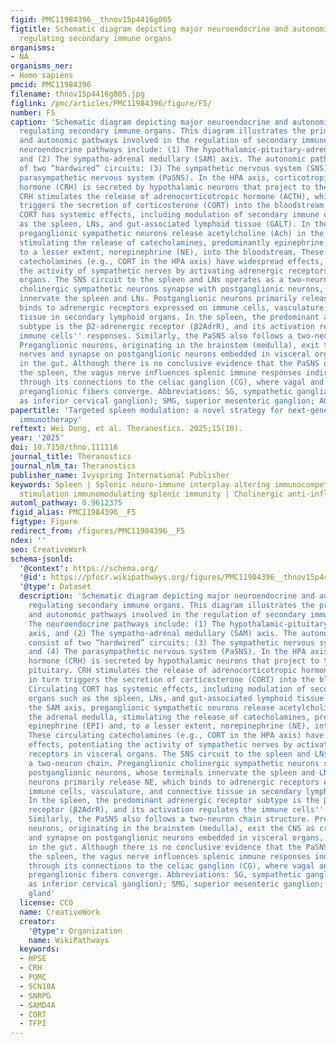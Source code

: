 ```yaml
---
figid: PMC11984396__thnov15p4416g005
figtitle: Schematic diagram depicting major neuroendocrine and autonomic pathways
  regulating secondary immune organs
organisms:
- NA
organisms_ner:
- Homo sapiens
pmcid: PMC11984396
filename: thnov15p4416g005.jpg
figlink: /pmc/articles/PMC11984396/figure/F5/
number: F5
caption: 'Schematic diagram depicting major neuroendocrine and autonomic pathways
  regulating secondary immune organs. This diagram illustrates the primary neuroendocrine
  and autonomic pathways involved in the regulation of secondary immune organs. The
  neuroendocrine pathways include: (1) The hypothalamic-pituitary-adrenal (HPA) axis,
  and (2) The sympatho-adrenal medullary (SAM) axis. The autonomic pathways consist
  of two “hardwired” circuits: (3) The sympathetic nervous system (SNS), and (4) The
  parasympathetic nervous system (PaSNS). In the HPA axis, corticotropin-releasing
  hormone (CRH) is secreted by hypothalamic neurons that project to the anterior pituitary.
  CRH stimulates the release of adrenocorticotropic hormone (ACTH), which in turn
  triggers the secretion of corticosterone (CORT) into the bloodstream. Circulating
  CORT has systemic effects, including modulation of secondary immune organs such
  as the spleen, LNs, and gut-associated lymphoid tissue (GALT). In the SAM axis,
  preganglionic sympathetic neurons release acetylcholine (Ach) in the adrenal medulla,
  stimulating the release of catecholamines, predominantly epinephrine (EPI) and,
  to a lesser extent, norepinephrine (NE), into the bloodstream. These circulating
  catecholamines (e.g., CORT in the HPA axis) have widespread effects, potentiating
  the activity of sympathetic nerves by activating adrenergic receptors in visceral
  organs. The SNS circuit to the spleen and LNs operates as a two-neuron chain. Preganglionic
  cholinergic sympathetic neurons synapse with postganglionic neurons, whose terminals
  innervate the spleen and LNs. Postganglionic neurons primarily release NE, which
  binds to adrenergic receptors expressed on immune cells, vasculature, and connective
  tissue in secondary lymphoid organs. In the spleen, the predominant adrenergic receptor
  subtype is the β2-adrenergic receptor (β2AdrR), and its activation regulates the
  immune cells'' responses. Similarly, the PaSNS also follows a two-neuron chain structure.
  Preganglionic neurons, originating in the brainstem (medulla), exit the CNS as cranial
  nerves and synapse on postganglionic neurons embedded in visceral organs, particularly
  in the gut. Although there is no conclusive evidence that the PaSNS directly innervates
  the spleen, the vagus nerve influences splenic immune responses indirectly, likely
  through its connections to the celiac ganglion (CG), where vagal and sympathetic
  preganglionic fibers converge. Abbreviations: SG, sympathetic ganglia (also classified
  as inferior cervical ganglion); SMG, superior mesenteric ganglion; AG, adrenal gland'
papertitle: 'Targeted spleen modulation: a novel strategy for next-generation disease
  immunotherapy'
reftext: Wei Dong, et al. Theranostics. 2025;15(10).
year: '2025'
doi: 10.7150/thno.111116
journal_title: Theranostics
journal_nlm_ta: Theranostics
publisher_name: Ivyspring International Publisher
keywords: Spleen | Splenic neuro-immune interplay altering immunocompetence | Physical
  stimulation immunomodulating splenic immunity | Cholinergic anti-inflammatory pathway.
automl_pathway: 0.9612375
figid_alias: PMC11984396__F5
figtype: Figure
redirect_from: /figures/PMC11984396__F5
ndex: ''
seo: CreativeWork
schema-jsonld:
  '@context': https://schema.org/
  '@id': https://pfocr.wikipathways.org/figures/PMC11984396__thnov15p4416g005.html
  '@type': Dataset
  description: 'Schematic diagram depicting major neuroendocrine and autonomic pathways
    regulating secondary immune organs. This diagram illustrates the primary neuroendocrine
    and autonomic pathways involved in the regulation of secondary immune organs.
    The neuroendocrine pathways include: (1) The hypothalamic-pituitary-adrenal (HPA)
    axis, and (2) The sympatho-adrenal medullary (SAM) axis. The autonomic pathways
    consist of two “hardwired” circuits: (3) The sympathetic nervous system (SNS),
    and (4) The parasympathetic nervous system (PaSNS). In the HPA axis, corticotropin-releasing
    hormone (CRH) is secreted by hypothalamic neurons that project to the anterior
    pituitary. CRH stimulates the release of adrenocorticotropic hormone (ACTH), which
    in turn triggers the secretion of corticosterone (CORT) into the bloodstream.
    Circulating CORT has systemic effects, including modulation of secondary immune
    organs such as the spleen, LNs, and gut-associated lymphoid tissue (GALT). In
    the SAM axis, preganglionic sympathetic neurons release acetylcholine (Ach) in
    the adrenal medulla, stimulating the release of catecholamines, predominantly
    epinephrine (EPI) and, to a lesser extent, norepinephrine (NE), into the bloodstream.
    These circulating catecholamines (e.g., CORT in the HPA axis) have widespread
    effects, potentiating the activity of sympathetic nerves by activating adrenergic
    receptors in visceral organs. The SNS circuit to the spleen and LNs operates as
    a two-neuron chain. Preganglionic cholinergic sympathetic neurons synapse with
    postganglionic neurons, whose terminals innervate the spleen and LNs. Postganglionic
    neurons primarily release NE, which binds to adrenergic receptors expressed on
    immune cells, vasculature, and connective tissue in secondary lymphoid organs.
    In the spleen, the predominant adrenergic receptor subtype is the β2-adrenergic
    receptor (β2AdrR), and its activation regulates the immune cells'' responses.
    Similarly, the PaSNS also follows a two-neuron chain structure. Preganglionic
    neurons, originating in the brainstem (medulla), exit the CNS as cranial nerves
    and synapse on postganglionic neurons embedded in visceral organs, particularly
    in the gut. Although there is no conclusive evidence that the PaSNS directly innervates
    the spleen, the vagus nerve influences splenic immune responses indirectly, likely
    through its connections to the celiac ganglion (CG), where vagal and sympathetic
    preganglionic fibers converge. Abbreviations: SG, sympathetic ganglia (also classified
    as inferior cervical ganglion); SMG, superior mesenteric ganglion; AG, adrenal
    gland'
  license: CC0
  name: CreativeWork
  creator:
    '@type': Organization
    name: WikiPathways
  keywords:
  - HPSE
  - CRH
  - POMC
  - SCN10A
  - SNRPG
  - SAMD4A
  - CORT
  - TFPI
---
```

